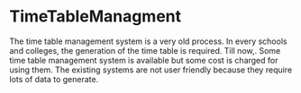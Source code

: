 # TimeTableManagment

The time table management system is a very old process. In every schools and colleges,
the generation of the time table is required. Till now,. Some time table management system is
available but some cost is charged for using them. The existing systems are not user friendly
because they require lots of data to generate. 
